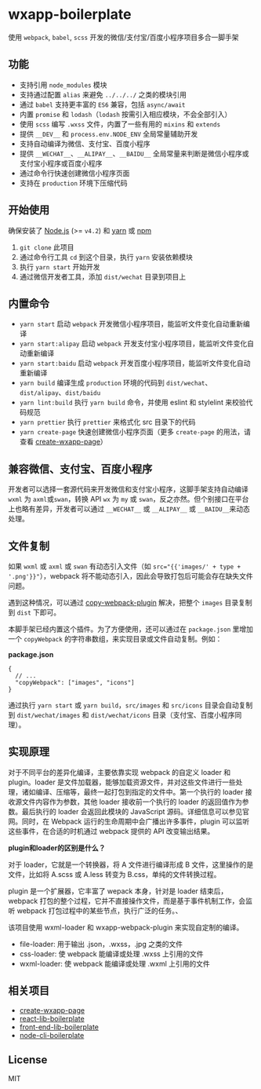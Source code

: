 # wxapp-boilerplate

使用 `webpack`, `babel`, `scss` 开发的微信/支付宝/百度小程序项目多合一脚手架

## 功能

* 支持引用 `node_modules` 模块
* 支持通过配置 `alias` 来避免 `../../../` 之类的模块引用
* 通过 `babel` 支持更丰富的 `ES6` 兼容，包括 `async/await`
* 内置 `promise` 和 `lodash`（`lodash` 按需引入相应模块，不会全部引入）
* 使用 `scss` 编写 `.wxss` 文件，内置了一些有用的 `mixins` 和 `extends`
* 提供 `__DEV__` 和 `process.env.NODE_ENV` 全局常量辅助开发
* 支持自动编译为微信、支付宝、百度小程序
* 提供 `__WECHAT__`、`__ALIPAY__`、`__BAIDU__` 全局常量来判断是微信小程序或支付宝小程序或百度小程序
* 通过命令行快速创建微信小程序页面
* 支持在 `production` 环境下压缩代码

## 开始使用

确保安装了 [Node.js](https://nodejs.org/) (>= `v4.2`) 和 [yarn](https://yarnpkg.com) 或 [npm](https://www.npmjs.com/package/npm)

1.  `git clone` 此项目
2.  通过命令行工具 `cd` 到这个目录，执行 `yarn` 安装依赖模块
3.  执行 `yarn start` 开始开发
4.  通过微信开发者工具，添加 `dist/wechat` 目录到项目上

## 内置命令

* `yarn start` 启动 `webpack` 开发微信小程序项目，能监听文件变化自动重新编译
* `yarn start:alipay` 启动 `webpack` 开发支付宝小程序项目，能监听文件变化自动重新编译
* `yarn start:baidu` 启动 `webpack` 开发百度小程序项目，能监听文件变化自动重新编译
* `yarn build` 编译生成 `production` 环境的代码到 `dist/wechat`、`dist/alipay`、`dist/baidu`
* `yarn lint:build` 执行 `yarn build` 命令，并使用 eslint 和 stylelint 来校验代码规范
* `yarn prettier` 执行 `prettier` 来格式化 src 目录下的代码
* `yarn create-page` 快速创建微信小程序页面（更多 `create-page` 的用法，请查看 [create-wxapp-page](https://github.com/cantonjs/create-wxapp-page)）

## 兼容微信、支付宝、百度小程序

开发者可以选择一套源代码来开发微信和支付宝小程序，这脚手架支持自动编译 `wxml` 为 `axml`或`swan`，转换 API `wx` 为 `my` 或 `swan`，反之亦然。但个别接口在平台上也略有差异，开发者可以通过 `__WECHAT__` 或 `__ALIPAY__` 或 `__BAIDU__`来动态处理。

## 文件复制

如果 `wxml` 或 `axml` 或 `swan` 有动态引入文件（如 `src="{{'images/' + type + '.png'}}"`），webpack 将不能动态引入，因此会导致打包后可能会存在缺失文件问题。

遇到这种情况，可以通过 [copy-webpack-plugin](https://github.com/webpack-contrib/copy-webpack-plugin) 解决，把整个 `images` 目录复制到 `dist` 下即可。

本脚手架已经内置这个插件。为了方便使用，还可以通过在 `package.json` 里增加一个 `copyWebpack` 的字符串数组，来实现目录或文件自动复制。例如：

**package.json**

```json5
{
  // ...
  "copyWebpack": ["images", "icons"]
}
```

通过执行 `yarn start` 或 `yarn build`，`src/images` 和 `src/icons` 目录会自动复制到 `dist/wechat/images` 和 `dist/wechat/icons` 目录（支付宝、百度小程序同理）。

## 实现原理

对于不同平台的差异化编译，主要依靠实现 webpack 的自定义 loader 和 plugin。loader 是文件加载器，能够加载资源文件，并对这些文件进行一些处理，诸如编译、压缩等，最终一起打包到指定的文件中。第一个执行的 loader 接收源文件内容作为参数，其他 loader 接收前一个执行的 loader 的返回值作为参数。最后执行的 loader 会返回此模块的 JavaScript 源码。详细信息可以参见官网。同时，在 Webpack 运行的生命周期中会广播出许多事件，plugin 可以监听这些事件，在合适的时机通过 webpack 提供的 API 改变输出结果。

**plugin和loader的区别是什么？**

对于 loader，它就是一个转换器，将 A 文件进行编译形成 B 文件，这里操作的是文件，比如将 A.scss 或 A.less 转变为 B.css，单纯的文件转换过程。

plugin 是一个扩展器，它丰富了 wepack 本身，针对是 loader 结束后，webpack 打包的整个过程，它并不直接操作文件，而是基于事件机制工作，会监听 webpack 打包过程中的某些节点，执行广泛的任务。、

该项目使用 wxml-loader 和 wxapp-webpack-plugin 来实现自定制的编译。

- file-loader: 用于输出 .json，.wxss，.jpg 之类的文件
- css-loader: 使 webpack 能编译或处理 .wxss 上引用的文件
- wxml-loader: 使 webpack 能编译或处理 .wxml 上引用的文件



## 相关项目

* [create-wxapp-page](https://github.com/cantonjs/create-wxapp-page)
* [react-lib-boilerplate](https://github.com/cantonjs/react-lib-boilerplate)
* [front-end-lib-boilerplate](https://github.com/cantonjs/front-end-lib-boilerplate)
* [node-cli-boilerplate](https://github.com/cantonjs/node-cli-boilerplate)

## License

MIT
